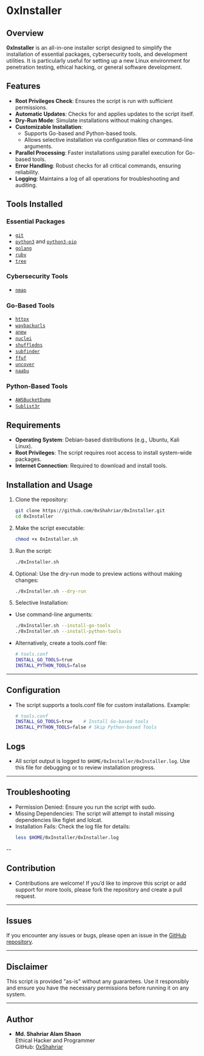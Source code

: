 # 0xInstaller

## Overview
**0xInstaller** is an all-in-one installer script designed to simplify the installation of essential packages, cybersecurity tools, and development utilities. It is particularly useful for setting up a new Linux environment for penetration testing, ethical hacking, or general software development.

## Features
- **Root Privileges Check**: Ensures the script is run with sufficient permissions.
- **Automatic Updates**: Checks for and applies updates to the script itself.
- **Dry-Run Mode**: Simulate installations without making changes.
- **Customizable Installation**:
  - Supports Go-based and Python-based tools.
  - Allows selective installation via configuration files or command-line arguments.
- **Parallel Processing**: Faster installations using parallel execution for Go-based tools.
- **Error Handling**: Robust checks for all critical commands, ensuring reliability.
- **Logging**: Maintains a log of all operations for troubleshooting and auditing.

## Tools Installed
### Essential Packages
- [`git`](https://git-scm.com/)
- [`python3`](https://www.python.org/) and [`python3-pip`](https://pip.pypa.io/)
- [`golang`](https://go.dev/)
- [`ruby`](https://www.ruby-lang.org/)
- [`tree`](http://mama.indstate.edu/users/ice/tree/)

### Cybersecurity Tools
- [`nmap`](https://nmap.org/)

### Go-Based Tools
- [`httpx`](https://github.com/projectdiscovery/httpx)
- [`waybackurls`](https://github.com/tomnomnom/waybackurls)
- [`anew`](https://github.com/tomnomnom/anew)
- [`nuclei`](https://github.com/projectdiscovery/nuclei)
- [`shuffledns`](https://github.com/projectdiscovery/shuffledns)
- [`subfinder`](https://github.com/projectdiscovery/subfinder)
- [`ffuf`](https://github.com/ffuf/ffuf)
- [`uncover`](https://github.com/projectdiscovery/uncover)
- [`naabu`](https://github.com/projectdiscovery/naabu)

### Python-Based Tools
- [`AWSBucketDump`](https://github.com/jordanpotti/AWSBucketDump)
- [`Sublist3r`](https://github.com/aboul3la/Sublist3r)

## Requirements
- **Operating System**: Debian-based distributions (e.g., Ubuntu, Kali Linux).
- **Root Privileges**: The script requires root access to install system-wide packages.
- **Internet Connection**: Required to download and install tools.

## Installation and Usage
1. Clone the repository:
   ```bash
   git clone https://github.com/0xShahriar/0xInstaller.git
   cd 0xInstaller
2. Make the script executable:
   ```bash
   chmod +x 0xInstaller.sh
3. Run the script:
   ```bash
   ./0xInstaller.sh
4. Optional: Use the dry-run mode to preview actions without making changes:
   ```bash
   ./0xInstaller.sh --dry-run
5. Selective Installation:
  - Use command-line arguments:
    ```bash
    ./0xInstaller.sh --install-go-tools
    ./0xInstaller.sh --install-python-tools
  - Alternatively, create a tools.conf file:
    ```bash
    # tools.conf
    INSTALL_GO_TOOLS=true
    INSTALL_PYTHON_TOOLS=false
    ```
  

---

## Configuration

- The script supports a tools.conf file for custom installations. Example:
  ```bash
  # tools.conf
  INSTALL_GO_TOOLS=true    # Install Go-based tools
  INSTALL_PYTHON_TOOLS=false # Skip Python-based Tools
  ```

## Logs

- All script output is logged to ```$HOME/0xInstaller/0xInstaller.log```. Use this file for debugging or to review installation progress.

---

## Troubleshooting

- Permission Denied: Ensure you run the script with sudo.
- Missing Dependencies: The script will attempt to install missing dependencies like figlet and lolcat.
- Installation Fails: Check the log file for details:
  ```bash
  less $HOME/0xInstaller/0xInstaller.log
  ```

--

## Contribution

- Contributions are welcome! If you’d like to improve this script or add support for more tools, please fork the repository and create a pull request.

---

## Issues

If you encounter any issues or bugs, please open an issue in the [GitHub repository](https://github.com/0xShahriar/0xInstaller/issues).

---

## Disclaimer

This script is provided "as-is" without any guarantees. Use it responsibly and ensure you have the necessary permissions before running it on any system.


---

## Author

- **Md. Shahriar Alam Shaon**  
  Ethical Hacker and Programmer  
  GitHub: [0xShahriar](https://github.com/0xShahriar)